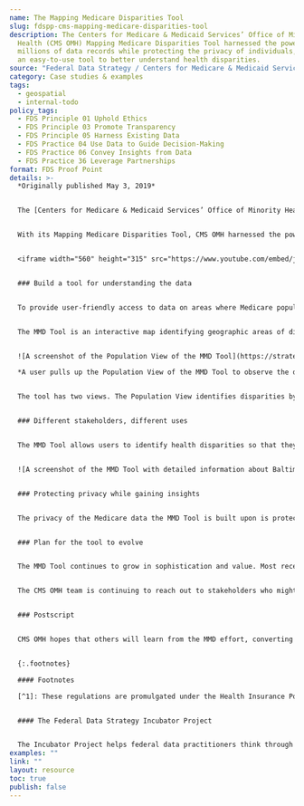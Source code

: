 ```yaml
---
name: The Mapping Medicare Disparities Tool
slug: fdspp-cms-mapping-medicare-disparities-tool
description: The Centers for Medicare & Medicaid Services’ Office of Minority
  Health (CMS OMH) Mapping Medicare Disparities Tool harnessed the power of
  millions of data records while protecting the privacy of individuals, creating
  an easy-to-use tool to better understand health disparities.
source: "Federal Data Strategy / Centers for Medicare & Medicaid Services "
category: Case studies & examples
tags:
  - geospatial
  - internal-todo
policy_tags:
  - FDS Principle 01 Uphold Ethics
  - FDS Principle 03 Promote Transparency
  - FDS Principle 05 Harness Existing Data
  - FDS Practice 04 Use Data to Guide Decision-Making
  - FDS Practice 06 Convey Insights from Data
  - FDS Practice 36 Leverage Partnerships
format: FDS Proof Point
details: >-
  *Originally published May 3, 2019*


  The [Centers for Medicare & Medicaid Services’ Office of Minority Health](https://www.cms.gov/About-CMS/Agency-Information/OMH) (CMS OMH) is focused on eliminating health disparities by improving the health of minority populations. The path to healthcare equity starts with a better understanding and awareness of health disparities. Without the knowledge about the size of the problem or its root causes, it is difficult to develop solutions.


  With its Mapping Medicare Disparities Tool, CMS OMH harnessed the power of millions of data records while protecting the privacy of individuals, to build an easy-to-use tool for better understanding this important real-world problem.


  <iframe width="560" height="315" src="https://www.youtube.com/embed/jHkIaylNACU" frameborder="0" allow="accelerometer; autoplay; encrypted-media; gyroscope; picture-in-picture" allowfullscreen></iframe>


  ### Build a tool for understanding the data


  To provide user-friendly access to data on areas where Medicare populations exhibit health disparities and amplify awareness of health disparities, CMS OMH launched the [Mapping Medicare Disparities (MMD) Tool](https://data.cms.gov/mapping-medicare-disparities) in March of 2016.


  The MMD Tool is an interactive map identifying geographic areas of disparities between subgroups of Medicare beneficiaries. It also features downloadable maps, tables, and trending data.


  ![A screenshot of the Population View of the MMD Tool](https://strategy.data.gov/assets/img/posts/2019-05-03-image001.png "A user pulls up the Population View of the MMD Tool to observe the difference in hospitalization rates, 9 per 1,000 people, between White Medicare beneficiaries and Black Medicare beneficiaries in Wayne County, Michigan.")\

  *A user pulls up the Population View of the MMD Tool to observe the difference in hospitalization rates, 9 per 1,000 people, between White Medicare beneficiaries and Black Medicare beneficiaries in Wayne County, Michigan.*


  The tool has two views. The Population View identifies disparities by geography, race, and ethnicity in chronic disease prevalence, costs, hospital and emergency department utilization, readmission and mortality rates, potentially disabling conditions, preventable hospitalizations, and preventive services. In addition, the data can be viewed by sex, dual status, and age. The Hospital View provides over 50 quality measures for analyzing and comparing hospitals based on geography, hospital type, and hospital size.


  ### Different stakeholders, different uses


  The MMD Tool allows users to identify health disparities so that they can evaluate them and prioritize improvements. The MMD Tool also empowers beneficiaries to understand and compare their own health outcomes to those of others in their communities. Researchers and state/local health representatives can identify disparities in Medicare to inform the design of targeted interventions. Hospitals can analyze their quality performance and compare themselves to other similar hospitals.


  ![A screenshot of the MMD Tool with detailed information about Baltimore’s Northwest Hospital Center.](https://strategy.data.gov/assets/img/posts/2019-05-03-image002.png "A user looks into detailed information about Baltimore’s Northwest Hospital Center.") *A user looks into detailed information about Baltimore’s Northwest Hospital Center.*


  ### Protecting privacy while gaining insights


  The privacy of the Medicare data the MMD Tool is built upon is protected by the privacy regulations as PHI (protected health information), which is individually identifiable health information held by covered entities and their business associates.[^1] The MMD Tool extracts value from the aggregation of Medicare beneficiary data while still putting privacy first, performing a series of checks and data suppression steps before offering results to MMD Tool users. For example, if a user selects characteristics that would yield a population of fewer than 11 beneficiaries, the MMD Tool will conceal the result to protect privacy (you can read more about the approaches to protecting beneficiaries’ data on the [FAQ page](https://www.cms.gov/About-CMS/Agency-Information/OMH/Downloads/MappingPublicFAQs.pdf)). 


  ### Plan for the tool to evolve


  The MMD Tool continues to grow in sophistication and value. Most recently, differences between rural and urban counties within each state were incorporated to allow users to view and compare health outcomes, spending, and utilization rates. Additionally, four opioid use disorder indicators were added to the Population View. In the future, CMS OMH plans to update the Hospital View with additional enhancements, including additional quality measures. A forthcoming Trending View will also allow users to visualize emerging developments.


  The CMS OMH team is continuing to reach out to stakeholders who might benefit from the MMD Tool and to determine how users can provide feedback to improve the MMD Tool.


  ### Postscript


  CMS OMH hopes that others will learn from the MMD effort, converting millions of data records into an interactive, user-friendly tool to identify health disparities. If you are interested in sharing your experience or have questions, ideas, or suggestions, please email the team at [HealthEquityTA@cms.hhs.gov](mailto:HealthEquityTA@cms.hhs.gov).


  {:.footnotes}

  #### Footnotes

  [^1]: These regulations are promulgated under the Health Insurance Portability and Accountability Act of 1996 and the Health Information Technology for Economic and Clinical Health (HITECH) at 45 CFR part 160 and subparts A and E of part 164 (the HIPAA Privacy Rule regulations).


  #### The Federal Data Strategy Incubator Project


  The Incubator Project helps federal data practitioners think through how to improve government services, enabling the public to get the most out of federal data. This Proof Point and others will highlight the many successes and challenges data innovators face every day, revealing valuable lessons learned to share with data practitioners throughout government.
examples: ""
link: ""
layout: resource
toc: true
publish: false
---
```

